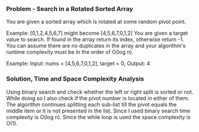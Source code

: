 ### Problem - Search in a Rotated Sorted Array

You are given a sorted array which is rotated at some random pivot point.

Example: [0,1,2,4,5,6,7] might become [4,5,6,7,0,1,2]
You are given a target value to search. If found in the array return its index, otherwise return -1.
You can assume there are no duplicates in the array and your algorithm's runtime complexity must be in the order of O(log n).

Example:
Input: nums = [4,5,6,7,0,1,2], target = 0, Output: 4

### Solution, Time and Space Complexity Analysis

Using binary search and check whether the left or right split is sorted or not. While doing so I also check if the pivot number is located in either of them. The algorithm continues splitting each sub-list till the pivot equals the middle item or it is not presented in the list. Since I used binary search time complexity is O(log n). Since the while loop is used the space complexity is O(1).